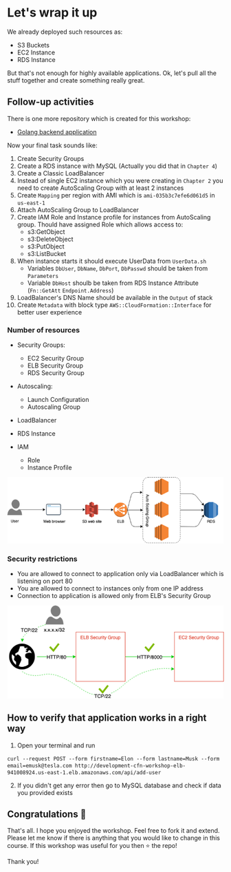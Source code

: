 # Let's wrap it up
We already deployed such resources as:
- S3 Buckets
- EC2 Instance
- RDS Instance

But that's not enough for highly available applications.
Ok, let's pull all the stuff together and create something really great.

## Follow-up activities
There is one more repository which is created for this workshop:
- [Golang backend application](https://github.com/99stealth/cfn-workshop-backend)

Now your final task sounds like:
1. Create Security Groups
2. Create a RDS instance with MySQL (Actually you did that in `Chapter 4`)
3. Create a Classic LoadBalancer
4. Instead of single EC2 instance which you were creating in `Chapter 2` you need to create AutoScaling Group with at least 2 instances
5. Create `Mapping` per region with AMI which is `ami-035b3c7efe6d061d5` in `us-east-1`
6. Attach AutoScaling Group to LoadBalancer
7. Create IAM Role and Instance profile for instances from AutoScaling group. Thould have assigned Role which allows access to:
   - s3:GetObject
   - s3:DeleteObject
   - s3:PutObject
   - s3:ListBucket
8. When instance starts it should execute UserData from `UserData.sh`
   - Variables `DbUser`, `DbName`, `DbPort`, `DbPasswd` should be taken from `Parameters`
   - Variable `DbHost` shoulb be taken from RDS Instance Attribute (`Fn::GetAtt` `Endpoint.Address`)
9. LoadBalancer's DNS Name should be available in the `Output` of stack
10. Create `Metadata` with block type `AWS::CloudFormation::Interface` for better user experience

### Number of resources
- Security Groups:
  - EC2 Security Group
  - ELB Security Group
  - RDS Security Group

- Autoscaling:
  - Launch Configuration
  - Autoscaling Group

- LoadBalancer

- RDS Instance

- IAM
  - Role
  - Instance Profile

![CFN Workshop Infrastructure](.img/infrastructure-overview.png)
### Security restrictions
- You are allowed to connect to application only via LoadBalancer which is listening on port 80
- You are allowed to connect to instances only from one IP address
- Connection to application is allowed only from ELB's Security Group

![Security Groups Schema](.img/security-groups-schema.png)

## How to verify that application works in a right way
1. Open your terminal and run
```
curl --request POST --form firstname=Elon --form lastname=Musk --form email=emusk@tesla.com http://development-cfn-workshop-elb-941008924.us-east-1.elb.amazonaws.com/api/add-user
```
2. If you didn't get any error then go to MySQL database and check if data you provided exists

## Congratulations :tada:
That's all. I hope you enjoyed the workshop. Feel free to fork it and extend. Please let me know if there is anything that you would like to change in this course. If this workshop was useful for you then :star: the repo!

Thank you!